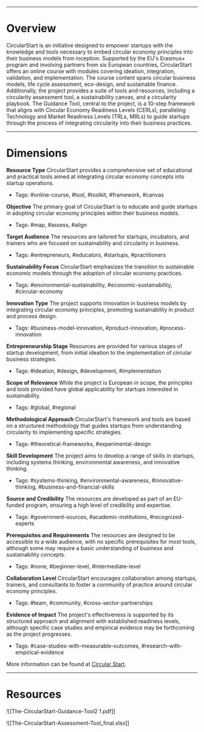 ___
# Overview
CircularStart is an initiative designed to empower startups with the knowledge and tools necessary to embed circular economy principles into their business models from inception. Supported by the EU's Erasmus+ program and involving partners from six European countries, CircularStart offers an online course with modules covering ideation, integration, validation, and implementation. The course content spans circular business models, life cycle assessment, eco-design, and sustainable finance. Additionally, the project provides a suite of tools and resources, including a circularity assessment tool, a sustainability canvas, and a circularity playbook. The Guidance Tool, central to the project, is a 10-step framework that aligns with Circular Economy Readiness Levels (CERLs), paralleling Technology and Market Readiness Levels (TRLs, MRLs) to guide startups through the process of integrating circularity into their business practices.

___
# Dimensions

**Resource Type**
CircularStart provides a comprehensive set of educational and practical tools aimed at integrating circular economy concepts into startup operations.
- Tags: #online-course, #tool, #toolkit, #framework, #canvas

**Objective**
The primary goal of CircularStart is to educate and guide startups in adopting circular economy principles within their business models.
- Tags: #map, #assess, #align

**Target Audience**
The resources are tailored for startups, incubators, and trainers who are focused on sustainability and circularity in business.
- Tags: #entrepreneurs, #educators, #startups, #practitioners

**Sustainability Focus**
CircularStart emphasizes the transition to sustainable economic models through the adoption of circular economy practices.
- Tags: #environmental-sustainability, #economic-sustainability, #circular-economy

**Innovation Type**
The project supports innovation in business models by integrating circular economy principles, promoting sustainability in product and process design.
- Tags: #business-model-innovation, #product-innovation, #process-innovation

**Entrepreneurship Stage**
Resources are provided for various stages of startup development, from initial ideation to the implementation of circular business strategies.
- Tags: #ideation, #design, #development, #implementation

**Scope of Relevance**
While the project is European in scope, the principles and tools provided have global applicability for startups interested in sustainability.
- Tags: #global, #regional

**Methodological Approach**
CircularStart's framework and tools are based on a structured methodology that guides startups from understanding circularity to implementing specific strategies.
- Tags: #theoretical-frameworks, #experimental-design

**Skill Development**
The project aims to develop a range of skills in startups, including systems thinking, environmental awareness, and innovative thinking.
- Tags: #systems-thinking, #environmental-awareness, #innovative-thinking, #business-and-financial-skills

**Source and Credibility**
The resources are developed as part of an EU-funded program, ensuring a high level of credibility and expertise.
- Tags: #government-sources, #academic-institutions, #recognized-experts

**Prerequisites and Requirements**
The resources are designed to be accessible to a wide audience, with no specific prerequisites for most tools, although some may require a basic understanding of business and sustainability concepts.
- Tags: #none, #beginner-level, #intermediate-level

**Collaboration Level**
CircularStart encourages collaboration among startups, trainers, and consultants to foster a community of practice around circular economy principles.
- Tags: #team, #community, #cross-sector-partnerships

**Evidence of Impact**
The project's effectiveness is supported by its structured approach and alignment with established readiness levels, although specific case studies and empirical evidence may be forthcoming as the project progresses.
- Tags: #case-studies-with-measurable-outcomes, #research-with-empirical-evidence

More information can be found at [Circular Start](https://www.circularstart.eu/).

___
# Resources

![[The-CircularStart-Guidance-Tool2 1.pdf]]

![[The-CircularStart-Assessment-Tool_final.xlsx]]

